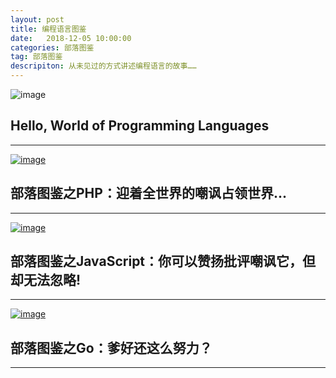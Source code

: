```yaml
---
layout: post
title: 编程语言图鉴
date:   2018-12-05 10:00:00
categories: 部落图鉴
tag: 部落图鉴
descripiton: 从未见过的方式讲述编程语言的故事……
---
```


![image](https://gitblog.oss-cn-hangzhou.aliyuncs.com/img/cartoon-worldoflanguages/18-12-5-40960729.jpg "部落图鉴")
## Hello, World of Programming Languages

---

[![image](https://gitblog.oss-cn-hangzhou.aliyuncs.com/img/cartoon-worldoflanguages/18-12-5-56667967.jpg "PHP")](../2019-12-05-cartoon-worldoflanguages-php/index.html)
## 部落图鉴之PHP：迎着全世界的嘲讽占领世界...

---

[![image](https://gitblog.oss-cn-hangzhou.aliyuncs.com/img/cartoon-worldoflanguages/18-12-5-60752667.jpg "JavaScript")](../2019-12-05-cartoon-worldoflanguages-js/index.html)
## 部落图鉴之JavaScript：你可以赞扬批评嘲讽它，但却无法忽略!

---

[![image](https://gitblog.oss-cn-hangzhou.aliyuncs.com/img/cartoon-worldoflanguages/18-12-5-6510566.jpg "Go")](../2019-12-05-cartoon-worldoflanguages-go/index.html)
## 部落图鉴之Go：爹好还这么努力？

---